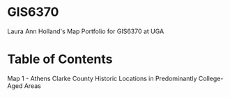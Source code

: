 # GIS6370
Laura Ann Holland's Map Portfolio for GIS6370 at UGA


# Table of Contents
Map 1 - Athens Clarke County Historic Locations in Predominantly College-Aged Areas
